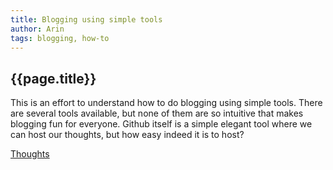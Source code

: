 ```yaml
---
title: Blogging using simple tools
author: Arin
tags: blogging, how-to
---
```


## {{page.title}}


This is an effort to understand how to do blogging using simple tools. There are several tools available, but none of them are so intuitive that makes blogging fun for everyone. Github itself is a simple elegant tool where we can host our thoughts, but how easy indeed it is to host?

[Thoughts](2021-06-07-thoughts.md)




